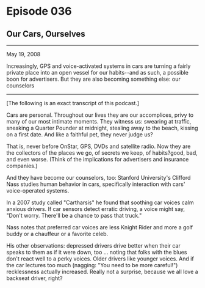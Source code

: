 # Episode 036

## Our Cars, Ourselves

---

May 19, 2008

Increasingly, GPS and voice-activated systems in cars are turning a fairly private place into an open vessel for our habits--and as such, a possible boon for advertisers. But they are also becoming something else: our counselors

---

[The following is an exact transcript of this podcast.]

Cars are personal. Throughout our lives they are our accomplices, privy to many of our most intimate moments. They witness us: swearing at traffic, sneaking a Quarter Pounder at midnight, stealing away to the beach, kissing on a first date. And like a faithful pet, they never judge us?

That is, never before OnStar, GPS, DVDs and satellite radio. Now they are the collectors of the places we go, of secrets we keep, of habits?good, bad, and even worse. (Think of the implications for advertisers and insurance companies.)

And they have become our counselors, too: Stanford University's Clifford Nass studies human behavior in cars, specifically interaction with cars' voice-operated systems.

In a 2007 study called "Cartharsis" he found that soothing car voices calm anxious drivers. If car sensors detect erratic driving, a voice might say, "Don't worry. There'll be a chance to pass that truck."

Nass notes that preferred car voices are less Knight Rider and more a golf buddy or a chauffeur or a favorite celeb.

His other observations: depressed drivers drive better when their car speaks to them as if it were down, too ... noting that folks with the blues don't react well to a perky voices. Older drivers like younger voices. And if the car lectures too much (nagging: "You need to be more careful!") recklessness actually increased. Really not a surprise, because we all love a backseat driver, right?

